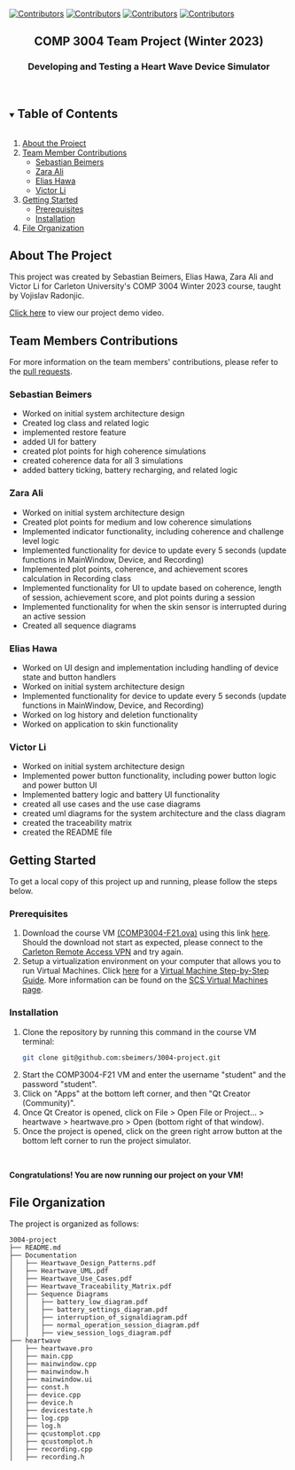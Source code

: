 [![Contributors][contributors-shield1]][contributors-url1]
[![Contributors][contributors-shield3]][contributors-url3]
[![Contributors][contributors-shield2]][contributors-url2]
[![Contributors][contributors-shield4]][contributors-url4]


<p align="center">
  <h2 align="center">COMP 3004 Team Project (Winter 2023)</h2>
  <h3 align="center">Developing and Testing a Heart Wave Device Simulator</h3>
<br>

<details open="open">
  <summary><h2 style="display: inline-block">Table of Contents</h2></summary>
  <ol>
    <li><a href="#about-the-project">About the Project</a></li>
    <li>
      <a href="#team-members-contributions">Team Member Contributions</a>
      <ul>
        <li><a href="#sebastian-beimers">Sebastian Beimers</a></li>
        <li><a href="#zara-ali">Zara Ali</a></li>
        <li><a href="#elias-hawa">Elias Hawa</a></li>
         <li><a href="#victor-li">Victor Li</a></li>
      </ul>
    </li>
    <li>
      <a href="#getting-started">Getting Started</a>
      <ul>
        <li><a href="#prerequisites">Prerequisites</a></li>
        <li><a href="#installation">Installation</a></li>
      </ul>
    </li>
    <li><a href="#file-organization">File Organization</a></li>
  </ol>
</details>

## About The Project

This project was created by Sebastian Beimers, Elias Hawa, Zara Ali and Victor Li for Carleton University's COMP 3004 Winter 2023 course, taught by Vojislav Radonjic.

<a href="https://www.youtube.com/watch?v=c5LD6kXPK9Q">Click here</a> to view our project demo video.

## Team Members Contributions
For more information on the team members' contributions, please refer to the <a href="https://github.com/sbeimers/3004-project/pulls?page=1&q=is%3Apr+is%3Aclosed+">pull requests</a>.

### Sebastian Beimers
- Worked on initial system architecture design
- Created log class and related logic
- implemented restore feature
- added UI for battery
- created plot points for high coherence simulations
- created coherence data for all 3 simulations
- added battery ticking, battery recharging, and related logic 

### Zara Ali
- Worked on initial system architecture design 
- Created plot points for medium and low coherence simulations
- Implemented indicator functionality, including coherence and challenge level logic 
- Implemented functionality for device to update every 5 seconds (update functions in MainWindow, Device, and Recording)
- Implemented plot points, coherence, and achievement scores calculation in Recording class
- Implemented functionality for UI to update based on coherence, length of session, achievement score, and plot points during a session
- Implemented functionality for when the skin sensor is interrupted during an active session
- Created all sequence diagrams 

### Elias Hawa
- Worked on UI design and implementation including handling of device state and button handlers
- Worked on initial system architecture design 
- Implemented functionality for device to update every 5 seconds (update functions in MainWindow, Device, and Recording)
- Worked on log history and deletion functionality
- Worked on application to skin functionality

### Victor Li
- Worked on initial system architecture design 
- Implemented power button functionality, including power button logic and power button UI
- Implemented battery logic and battery UI functionality
- created all use cases and the use case diagrams
- created uml diagrams for the system architecture and the class diagram
- created the traceability matrix 
- created the README file

## Getting Started
To get a local copy of this project up and running, please follow the steps below.

### Prerequisites
<ol> 
  <li> Download the course VM <a href="https://carleton.ca/scs/tech-support/virtual-machines/">(COMP3004-F21.ova)</a> using this link <a href="https://carleton.ca/scs/tech-support/virtual-machines/">here</a>. Should the download not start as expected, please connect to the <a href="https://carleton.ca/its/help-centre/remote-access/">Carleton Remote Access VPN</a> and try again.

  <li> Setup a virtualization environment on your computer that allows you to run Virtual Machines. Click <a href="https://carleton.ca/scs/tech-support/virtual-machines/virtual-machine-technical-support/virtual-machine-step-by-step-guide/">here</a> for a <a href="https://carleton.ca/scs/tech-support/virtual-machines/virtual-machine-technical-support/virtual-machine-step-by-step-guide/">Virtual Machine Step-by-Step Guide</a>. More information can be found on the <a href="https://carleton.ca/scs/tech-support/virtual-machines/">SCS Virtual Machines page</a>.
</ol>

### Installation

1. Clone the repository by running this command in the course VM terminal:
   ```sh
   git clone git@github.com:sbeimers/3004-project.git
   ```
2. Start the COMP3004-F21 VM and enter the username "student" and the password "student".
3. Click on "Apps" at the bottom left corner, and then "Qt Creator (Community)".
4. Once Qt Creator is opened, click on File > Open File or Project... > heartwave > heartwave.pro > Open (bottom right of that window).
5. Once the project is opened, click on the green right arrow button at the bottom left corner to run the project simulator.
<br />

**Congratulations! You are now running our project on your VM!**
<br />

## File Organization
The project is organized as follows:
```
3004-project
├── README.md
├── Documentation
│   ├── Heartwave_Design_Patterns.pdf
│   ├── Heartwave_UML.pdf
│   ├── Heartwave_Use_Cases.pdf
│   ├── Heartwave_Traceability_Matrix.pdf
│   ├── Sequence Diagrams
│   │   ├── battery_low_diagram.pdf
│   │   ├── battery_settings_diagram.pdf
│   │   ├── interruption_of_signaldiagram.pdf
│   │   ├── normal_operation_session_diagram.pdf
│   │   ├── view_session_logs_diagram.pdf
├── heartwave
│   ├── heartwave.pro
│   ├── main.cpp
│   ├── mainwindow.cpp
│   ├── mainwindow.h
│   ├── mainwindow.ui
│   ├── const.h
│   ├── device.cpp
│   ├── device.h
│   ├── devicestate.h
│   ├── log.cpp
│   ├── log.h
│   ├── qcustomplot.cpp
│   ├── qcustomplot.h
│   ├── recording.cpp
│   ├── recording.h
```





<!-- https://www.markdownguide.org/basic-syntax/#reference-style-links -->
[contributors-shield1]: https://img.shields.io/static/v1?label=Contributor&message=Sebastian_Beimers&color=afff75&style=for-the-badge
[contributors-url1]: https://github.com/sbeimers
[contributors-shield2]: https://img.shields.io/static/v1?label=Contributor&message=Zara_Ali&color=afff75&style=for-the-badge
[contributors-url2]: https://github.com/zaraahlie
[contributors-shield3]: https://img.shields.io/static/v1?label=Contributor&message=Elias_Hawa&color=afff75&style=for-the-badge
[contributors-url3]: https://github.com/EliasJRH
[contributors-shield4]: https://img.shields.io/static/v1?label=Contributor&message=Victor_Li&color=afff75&style=for-the-badge
[contributors-url4]: https://github.com/VictorLi5611
